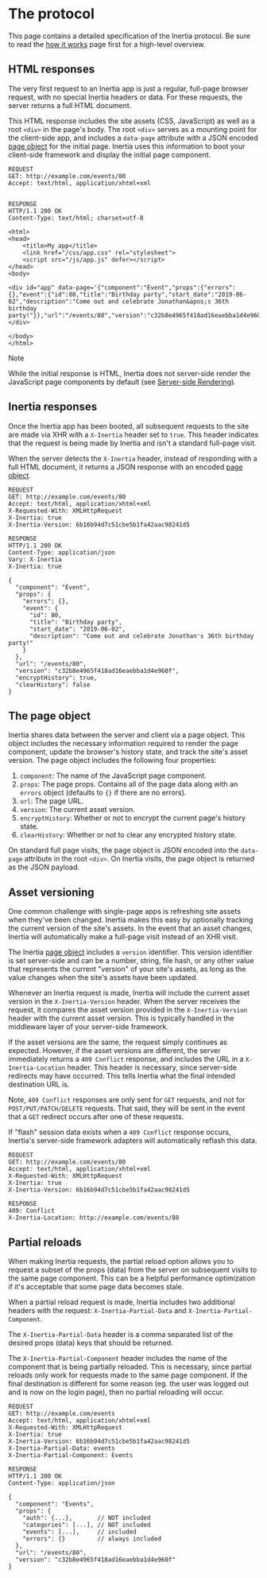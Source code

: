 # The protocol

This page contains a detailed specification of the Inertia protocol. Be sure to read the [how it works](/guide/how-it-works.md) page first for a high-level overview.

## HTML responses

The very first request to an Inertia app is just a regular, full-page browser request, with no special Inertia headers or data. For these requests, the server returns a full HTML document.

This HTML response includes the site assets (CSS, JavaScript) as well as a root `<div>` in the page's body. The root `<div>` serves as a mounting point for the client-side app, and includes a `data-page` attribute with a JSON encoded [page object] for the initial page. Inertia uses this information to boot your client-side framework and display the initial page component.

```http
REQUEST
GET: http://example.com/events/80
Accept: text/html, application/xhtml+xml


RESPONSE
HTTP/1.1 200 OK
Content-Type: text/html; charset=utf-8

<html>
<head>
    <title>My app</title>
    <link href="/css/app.css" rel="stylesheet">
    <script src="/js/app.js" defer></script>
</head>
<body>

<div id="app" data-page='{"component":"Event","props":{"errors":{},"event":{"id":80,"title":"Birthday party","start_date":"2019-06-02","description":"Come out and celebrate Jonathan&apos;s 36th birthday party!"}},"url":"/events/80","version":"c32b8e4965f418ad16eaebba1d4e960f"}'></div>

</body>
</html>
```

> [!NOTE]
> While the initial response is HTML, Inertia does not server-side render the JavaScript page components by default (see [Server-side Rendering](/guide/server-side-rendering)).

## Inertia responses

Once the Inertia app has been booted, all subsequent requests to the site are made via XHR with a `X-Inertia` header set to `true`. This header indicates that the request is being made by Inertia and isn't a standard full-page visit.

When the server detects the `X-Inertia` header, instead of responding with a full HTML document, it returns a JSON response with an encoded [page object].

```http
REQUEST
GET: http://example.com/events/80
Accept: text/html, application/xhtml+xml
X-Requested-With: XMLHttpRequest
X-Inertia: true
X-Inertia-Version: 6b16b94d7c51cbe5b1fa42aac98241d5

RESPONSE
HTTP/1.1 200 OK
Content-Type: application/json
Vary: X-Inertia
X-Inertia: true

{
  "component": "Event",
  "props": {
    "errors": {},
    "event": {
      "id": 80,
      "title": "Birthday party",
      "start_date": "2019-06-02",
      "description": "Come out and celebrate Jonathan's 36th birthday party!"
    }
  },
  "url": "/events/80",
  "version": "c32b8e4965f418ad16eaebba1d4e960f",
  "encryptHistory": true,
  "clearHistory": false
}
```

## The page object

Inertia shares data between the server and client via a page object. This object includes the necessary information required to render the page component, update the browser's history state, and track the site's asset version. The page object includes the following four properties:

1. `component`: The name of the JavaScript page component.
2. `props`: The page props. Contains all of the page data along with an `errors` object (defaults to `{}` if there are no errors).
3. `url`: The page URL.
4. `version`: The current asset version.
5. `encryptHistory`: Whether or not to encrypt the current page's history state.
6. `clearHistory`: Whether or not to clear any encrypted history state.

On standard full page visits, the page object is JSON encoded into the `data-page` attribute in the root `<div>`. On Inertia visits, the page object is returned as the JSON payload.

## Asset versioning

One common challenge with single-page apps is refreshing site assets when they've been changed. Inertia makes this easy by optionally tracking the current version of the site's assets. In the event that an asset changes, Inertia will automatically make a full-page visit instead of an XHR visit.

The Inertia [page object] includes a `version` identifier. This version identifier is set server-side and can be a number, string, file hash, or any other value that represents the current "version" of your site's assets, as long as the value changes when the site's assets have been updated.

Whenever an Inertia request is made, Inertia will include the current asset version in the `X-Inertia-Version` header. When the server receives the request, it compares the asset version provided in the `X-Inertia-Version` header with the current asset version. This is typically handled in the middleware layer of your server-side framework.

If the asset versions are the same, the request simply continues as expected. However, if the asset versions are different, the server immediately returns a `409 Conflict` response, and includes the URL in a `X-Inertia-Location` header. This header is necessary, since server-side redirects may have occurred. This tells Inertia what the final intended destination URL is.

Note, `409 Conflict` responses are only sent for `GET` requests, and not for `POST/PUT/PATCH/DELETE` requests. That said, they will be sent in the event that a `GET` redirect occurs after one of these requests.

If "flash" session data exists when a `409 Conflict` response occurs, Inertia's server-side framework adapters will automatically reflash this data.

```http
REQUEST
GET: http://example.com/events/80
Accept: text/html, application/xhtml+xml
X-Requested-With: XMLHttpRequest
X-Inertia: true
X-Inertia-Version: 6b16b94d7c51cbe5b1fa42aac98241d5

RESPONSE
409: Conflict
X-Inertia-Location: http://example.com/events/80
```

## Partial reloads

When making Inertia requests, the partial reload option allows you to request a subset of the props (data) from the server on subsequent visits to the same page component. This can be a helpful performance optimization if it's acceptable that some page data becomes stale.

When a partial reload request is made, Inertia includes two additional headers with the request: `X-Inertia-Partial-Data` and `X-Inertia-Partial-Component`.

The `X-Inertia-Partial-Data` header is a comma separated list of the desired props (data) keys that should be returned.

The `X-Inertia-Partial-Component` header includes the name of the component that is being partially reloaded. This is necessary, since partial reloads only work for requests made to the same page component. If the final destination is different for some reason (eg. the user was logged out and is now on the login page), then no partial reloading will occur.

```http
REQUEST
GET: http://example.com/events
Accept: text/html, application/xhtml+xml
X-Requested-With: XMLHttpRequest
X-Inertia: true
X-Inertia-Version: 6b16b94d7c51cbe5b1fa42aac98241d5
X-Inertia-Partial-Data: events
X-Inertia-Partial-Component: Events

RESPONSE
HTTP/1.1 200 OK
Content-Type: application/json

{
  "component": "Events",
  "props": {
    "auth": {...},       // NOT included
    "categories": [...], // NOT included
    "events": [...],     // included
    "errors": {}         // always included
  },
  "url": "/events/80",
  "version": "c32b8e4965f418ad16eaebba1d4e960f"
}
```

[page object]: #the-page-object
